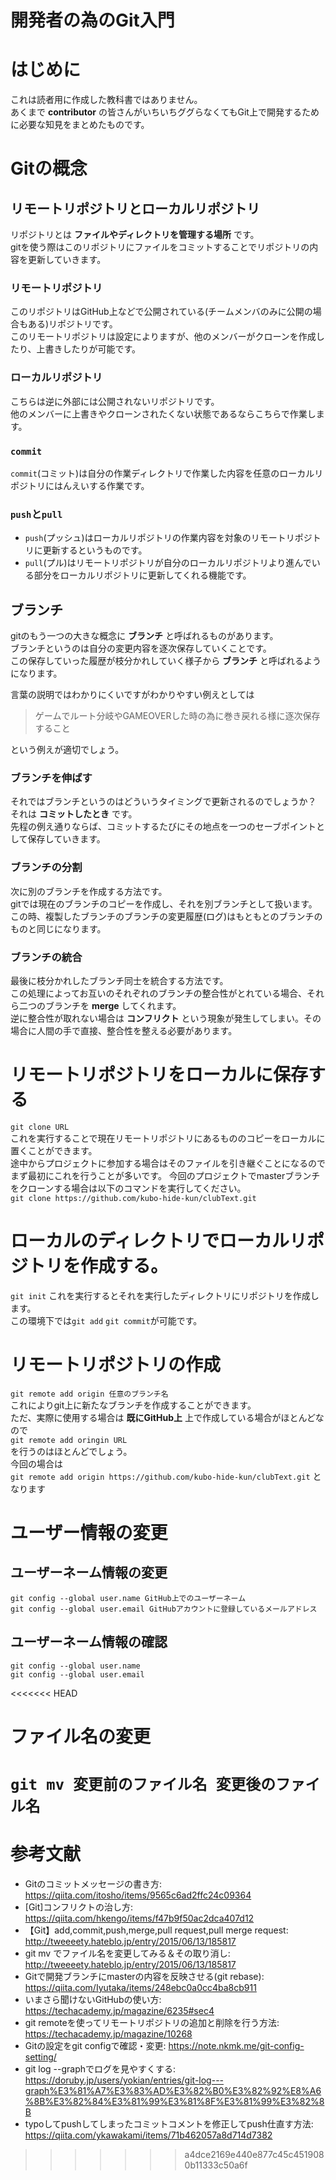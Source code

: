 開発者の為のGit入門
===
# はじめに
これは読者用に作成した教科書ではありません。<br>
あくまで **contributor** の皆さんがいちいちググらなくてもGit上で開発するために必要な知見をまとめたものです。

# Gitの概念

## リモートリポジトリとローカルリポジトリ
リポジトリとは **ファイルやディレクトリを管理する場所** です。<br>
gitを使う際はこのリポジトリにファイルをコミットすることでリポジトリの内容を更新していきます。
### リモートリポジトリ
このリポジトリはGitHub上などで公開されている(チームメンバのみに公開の場合もある)リポジトリです。<br>
このリモートリポジトリは設定によりますが、他のメンバーがクローンを作成したり、上書きしたりが可能です。<br>
### ローカルリポジトリ
こちらは逆に外部には公開されないリポジトリです。<br>
他のメンバーに上書きやクローンされたくない状態であるならこちらで作業します。
### `commit`
`commit`(コミット)は自分の作業ディレクトリで作業した内容を任意のローカルリポジトリにはんえいする作業です。
### `push`と`pull`
- `push`(プッシュ)はローカルリポジトリの作業内容を対象のリモートリポジトリに更新するというものです。
- `pull`(プル)はリモートリポジトリが自分のローカルリポジトリより進んでいる部分をローカルリポジトリに更新してくれる機能です。

## ブランチ
gitのもう一つの大きな概念に **ブランチ** と呼ばれるものがあります。<br>
ブランチというのは自分の変更内容を逐次保存していくことです。<br>
この保存していった履歴が枝分かれしていく様子から **ブランチ** と呼ばれるようになります。

言葉の説明ではわかりにくいですがわかりやすい例えとしては
> ゲームでルート分岐やGAMEOVERした時の為に巻き戻れる様に逐次保存すること

という例えが適切でしょう。
### ブランチを伸ばす
それではブランチというのはどういうタイミングで更新されるのでしょうか？<br>
それは **コミットしたとき** です。<br>
先程の例え通りならば、コミットするたびにその地点を一つのセーブポイントとして保存していきます。
### ブランチの分割
次に別のブランチを作成する方法です。<br>
gitでは現在のブランチのコピーを作成し、それを別ブランチとして扱います。
この時、複製したブランチのブランチの変更履歴(ログ)はもともとのブランチのものと同じになります。
### ブランチの統合
最後に枝分かれしたブランチ同士を統合する方法です。<br>
この処理によってお互いのそれぞれのブランチの整合性がとれている場合、それら二つのブランチを **merge** してくれます。<br>
逆に整合性が取れない場合は **コンフリクト** という現象が発生してしまい。その場合に人間の手で直接、整合性を整える必要があります。

# リモートリポジトリをローカルに保存する
`git clone URL`<br>
これを実行することで現在リモートリポジトリにあるもののコピーをローカルに置くことができます。<br>
途中からプロジェクトに参加する場合はそのファイルを引き継ぐことになるのでまず最初にこれを行うことが多いです。
今回のプロジェクトでmasterブランチをクローンする場合は以下のコマンドを実行してください。<br>
`git clone https://github.com/kubo-hide-kun/clubText.git`

# ローカルのディレクトリでローカルリポジトリを作成する。
`git init`
これを実行するとそれを実行したディレクトリにリポジトリを作成します。<br>
この環境下では`git add` `git commit`が可能です。

# リモートリポジトリの作成
`git remote add origin 任意のブランチ名`<br>
これによりgit上に新たなブランチを作成することができます。<br>
ただ、実際に使用する場合は **既にGitHub上** 上で作成している場合がほとんどなので<br>
`git remote add oringin URL`<br>
を行うのはほとんどでしょう。<br>
今回の場合は<br>
`git remote add origin https://github.com/kubo-hide-kun/clubText.git`
となります<br>

# ユーザー情報の変更
## ユーザーネーム情報の変更<br>
`git config --global user.name GitHub上でのユーザーネーム`<br>
`git config --global user.email GitHubアカウントに登録しているメールアドレス`<br>
## ユーザーネーム情報の確認<br>
`git config --global user.name`<br>
`git config --global user.email`<br>

<<<<<<< HEAD
# ファイル名の変更
`git mv 変更前のファイル名 変更後のファイル名`
=======
参考文献
===
- Gitのコミットメッセージの書き方: https://qiita.com/itosho/items/9565c6ad2ffc24c09364
- [Git]コンフリクトの治し方: https://qiita.com/hkengo/items/f47b9f50ac2dca407d12
- 【Git】add,commit,push,merge,pull request,pull merge request: http://tweeeety.hateblo.jp/entry/2015/06/13/185817
- git mv でファイル名を変更してみる＆その取り消し: http://tweeeety.hateblo.jp/entry/2015/06/13/185817
- Gitで開発ブランチにmasterの内容を反映させる(git rebase): https://qiita.com/Iyutaka/items/248ebc0a0cc4ba8cb911
- いまさら聞けないGitHubの使い方: https://techacademy.jp/magazine/6235#sec4
- git remoteを使ってリモートリポジトリの追加と削除を行う方法: https://techacademy.jp/magazine/10268
- Gitの設定をgit configで確認・変更: https://note.nkmk.me/git-config-setting/
- git log --graphでログを見やすくする: https://doruby.jp/users/yokian/entries/git-log---graph%E3%81%A7%E3%83%AD%E3%82%B0%E3%82%92%E8%A6%8B%E3%82%84%E3%81%99%E3%81%8F%E3%81%99%E3%82%8B
- typoしてpushしてしまったコミットコメントを修正してpush仕直す方法: https://qiita.com/ykawakami/items/71b462057a8d714d7382
>>>>>>> a4dce2169e440e877c45c4519080b11333c50a6f
